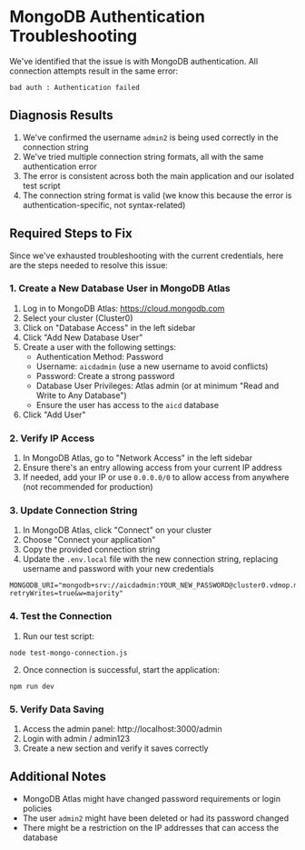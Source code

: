 # MongoDB Authentication Troubleshooting

We've identified that the issue is with MongoDB authentication. All connection attempts result in the same error:
```
bad auth : Authentication failed
```

## Diagnosis Results

1. We've confirmed the username `admin2` is being used correctly in the connection string
2. We've tried multiple connection string formats, all with the same authentication error
3. The error is consistent across both the main application and our isolated test script
4. The connection string format is valid (we know this because the error is authentication-specific, not syntax-related)

## Required Steps to Fix

Since we've exhausted troubleshooting with the current credentials, here are the steps needed to resolve this issue:

### 1. Create a New Database User in MongoDB Atlas

1. Log in to MongoDB Atlas: https://cloud.mongodb.com
2. Select your cluster (Cluster0)
3. Click on "Database Access" in the left sidebar
4. Click "Add New Database User"
5. Create a user with the following settings:
   - Authentication Method: Password
   - Username: `aicdadmin` (use a new username to avoid conflicts)
   - Password: Create a strong password
   - Database User Privileges: Atlas admin (or at minimum "Read and Write to Any Database")
   - Ensure the user has access to the `aicd` database
6. Click "Add User"

### 2. Verify IP Access

1. In MongoDB Atlas, go to "Network Access" in the left sidebar
2. Ensure there's an entry allowing access from your current IP address
3. If needed, add your IP or use `0.0.0.0/0` to allow access from anywhere (not recommended for production)

### 3. Update Connection String

1. In MongoDB Atlas, click "Connect" on your cluster
2. Choose "Connect your application"
3. Copy the provided connection string
4. Update the `.env.local` file with the new connection string, replacing username and password with your new credentials

```
MONGODB_URI="mongodb+srv://aicdadmin:YOUR_NEW_PASSWORD@cluster0.vdmop.mongodb.net/aicd?retryWrites=true&w=majority"
```

### 4. Test the Connection

1. Run our test script:
```
node test-mongo-connection.js
```

2. Once connection is successful, start the application:
```
npm run dev
```

### 5. Verify Data Saving

1. Access the admin panel: http://localhost:3000/admin
2. Login with admin / admin123
3. Create a new section and verify it saves correctly

## Additional Notes

- MongoDB Atlas might have changed password requirements or login policies
- The user `admin2` might have been deleted or had its password changed
- There might be a restriction on the IP addresses that can access the database 